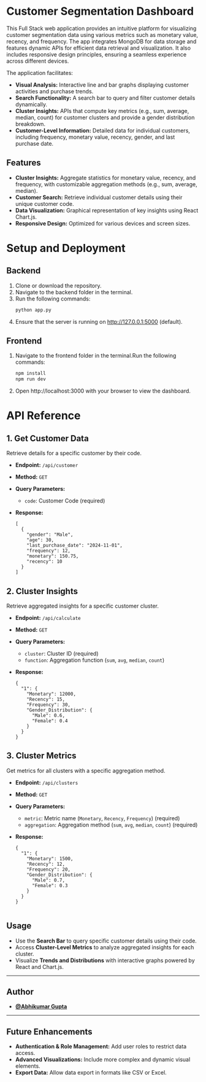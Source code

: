 # Customer Segmentation Dashboard  

This Full Stack web application provides an intuitive platform for visualizing customer segmentation data using various metrics such as monetary value, recency, and frequency. The app integrates MongoDB for data storage and features dynamic APIs for efficient data retrieval and visualization. It also includes responsive design principles, ensuring a seamless experience across different devices.

The application facilitates:  
- **Visual Analysis:** Interactive line and bar graphs displaying customer activities and purchase trends.  
- **Search Functionality:** A search bar to query and filter customer details dynamically.  
- **Cluster Insights:** APIs that compute key metrics (e.g., sum, average, median, count) for customer clusters and provide a gender distribution breakdown.  
- **Customer-Level Information:** Detailed data for individual customers, including frequency, monetary value, recency, gender, and last purchase date.  

## Features  
- **Cluster Insights:** Aggregate statistics for monetary value, recency, and frequency, with customizable aggregation methods (e.g., sum, average, median).  
- **Customer Search:** Retrieve individual customer details using their unique customer code.  
- **Data Visualization:** Graphical representation of key insights using React Chart.js.  
- **Responsive Design:** Optimized for various devices and screen sizes.  

# Setup and Deployment  

## Backend  
1. Clone or download the repository.  
2. Navigate to the backend folder in the terminal.  
3. Run the following commands:  
   ```bash
   python app.py
4. Ensure that the server is running on http://127.0.0.1:5000 (default).


## Frontend
1. Navigate to the frontend folder in the terminal.Run the following commands:
   ```bash
   npm install
   npm run dev 
5. Open http://localhost:3000 with your browser to view the dashboard.



# API Reference  

## 1. Get Customer Data  
Retrieve details for a specific customer by their code.  

- **Endpoint:** `/api/customer`  
- **Method:** `GET`  
- **Query Parameters:**  
  - `code`: Customer Code (required)  

- **Response:**  
  ```<json>
  [
    {
      "gender": "Male",
      "age": 30,
      "last_purchase_date": "2024-11-01",
      "frequency": 12,
      "monetary": 150.75,
      "recency": 10
    }
  ]

## 2. Cluster Insights  
Retrieve aggregated insights for a specific customer cluster.  

- **Endpoint:** `/api/calculate`  
- **Method:** `GET`  
- **Query Parameters:**  
  - `cluster`: Cluster ID (required)  
  - `function`: Aggregation function (`sum`, `avg`, `median`, `count`)  

- **Response:**  
  ```<json>
  {
    "1": {
      "Monetary": 12000,
      "Recency": 15,
      "Frequency": 30,
      "Gender_Distribution": {
        "Male": 0.6,
        "Female": 0.4
      }
    }
  }

## 3. Cluster Metrics  
Get metrics for all clusters with a specific aggregation method.  

- **Endpoint:** `/api/clusters`  
- **Method:** `GET`  
- **Query Parameters:**  
  - `metric`: Metric name (`Monetary`, `Recency`, `Frequency`) (required)  
  - `aggregation`: Aggregation method (`sum`, `avg`, `median`, `count`) (required)  

- **Response:**  
  ```<json>
  {
    "1": {
      "Monetary": 1500,
      "Recency": 12,
      "Frequency": 20,
      "Gender_Distribution": {
        "Male": 0.7,
        "Female": 0.3
      }
    }
  }


## Usage  
- Use the **Search Bar** to query specific customer details using their code.  
- Access **Cluster-Level Metrics** to analyze aggregated insights for each cluster.  
- Visualize **Trends and Distributions** with interactive graphs powered by React and Chart.js.  

---

## Author

- **[@Abhikumar Gupta](https://github.com/Abhi87374)**  

---

## Future Enhancements  
- **Authentication & Role Management:** Add user roles to restrict data access.  
- **Advanced Visualizations:** Include more complex and dynamic visual elements.  
- **Export Data:** Allow data export in formats like CSV or Excel.  
